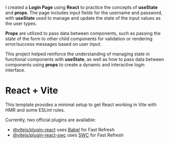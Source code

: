 I created a **Login Page** using **React** to practice the concepts of **useState** and **props**. The page includes input fields for the username and password, with **useState** used to manage and update the state of the input values as the user types. 

**Props** are utilized to pass data between components, such as passing the state of the form to other child components for validation or rendering error/success messages based on user input.

This project helped reinforce the understanding of managing state in functional components with **useState**, as well as how to pass data between components using **props** to create a dynamic and interactive login interface.
# React + Vite

This template provides a minimal setup to get React working in Vite with HMR and some ESLint rules.

Currently, two official plugins are available:

- [@vitejs/plugin-react](https://github.com/vitejs/vite-plugin-react/blob/main/packages/plugin-react/README.md) uses [Babel](https://babeljs.io/) for Fast Refresh
- [@vitejs/plugin-react-swc](https://github.com/vitejs/vite-plugin-react-swc) uses [SWC](https://swc.rs/) for Fast Refresh
